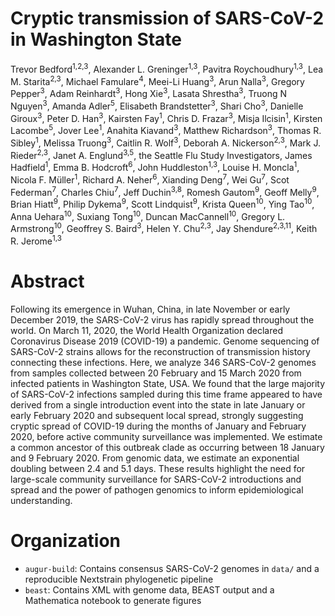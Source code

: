 # Cryptic transmission of SARS-CoV-2 in Washington State

Trevor Bedford<sup>1,2,3</sup>, Alexander L. Greninger<sup>1,3</sup>, Pavitra Roychoudhury<sup>1,3</sup>, Lea M. Starita<sup>2,3</sup>, Michael Famulare<sup>4</sup>, Meei-Li Huang<sup>3</sup>, Arun Nalla<sup>3</sup>, Gregory Pepper<sup>3</sup>, Adam Reinhardt<sup>3</sup>, Hong Xie<sup>3</sup>, Lasata Shrestha<sup>3</sup>, Truong N Nguyen<sup>3</sup>, Amanda Adler<sup>5</sup>, Elisabeth Brandstetter<sup>3</sup>, Shari Cho<sup>3</sup>, Danielle Giroux<sup>3</sup>, Peter D. Han<sup>3</sup>, Kairsten Fay<sup>1</sup>, Chris D. Frazar<sup>3</sup>, Misja Ilcisin<sup>1</sup>, Kirsten Lacombe<sup>5</sup>, Jover Lee<sup>1</sup>, Anahita Kiavand<sup>3</sup>, Matthew Richardson<sup>3</sup>, Thomas R. Sibley<sup>1</sup>, Melissa Truong<sup>3</sup>, Caitlin R. Wolf<sup>3</sup>, Deborah A. Nickerson<sup>2,3</sup>, Mark J. Rieder<sup>2,3</sup>, Janet A. Englund<sup>3,5</sup>, the Seattle Flu Study Investigators, James Hadfield<sup>1</sup>, Emma B. Hodcroft<sup>6</sup>, John Huddleston<sup>1,3</sup>, Louise H. Moncla<sup>1</sup>, Nicola F. Müller<sup>1</sup>, Richard A. Neher<sup>6</sup>, Xianding Deng<sup>7</sup>, Wei Gu<sup>7</sup>, Scot Federman<sup>7</sup>, Charles Chiu<sup>7</sup>, Jeff Duchin<sup>3,8</sup>, Romesh Gautom<sup>9</sup>, Geoff Melly<sup>9</sup>, Brian Hiatt<sup>9</sup>, Philip Dykema<sup>9</sup>, Scott Lindquist<sup>9</sup>, Krista Queen<sup>10</sup>, Ying Tao<sup>10</sup>, Anna Uehara<sup>10</sup>, Suxiang Tong<sup>10</sup>, Duncan MacCannell<sup>10</sup>, Gregory L. Armstrong<sup>10</sup>, Geoffrey S. Baird<sup>3</sup>, Helen Y. Chu<sup>2,3</sup>, Jay Shendure<sup>2,3,11</sup>, Keith R. Jerome<sup>1,3</sup>

# Abstract

Following its emergence in Wuhan, China, in late November or early December 2019, the SARS-CoV-2 virus has rapidly spread throughout the world. On March 11, 2020, the World Health Organization declared Coronavirus Disease 2019 (COVID-19) a pandemic. Genome sequencing of SARS-CoV-2 strains allows for the reconstruction of transmission history connecting these infections. Here, we analyze 346 SARS-CoV-2 genomes from samples collected between 20 February and 15 March 2020 from infected patients in Washington State, USA. We found that the large majority of SARS-CoV-2 infections sampled during this time frame appeared to have derived from a single introduction event into the state in late January or early February 2020 and subsequent local spread, strongly suggesting cryptic spread of COVID-19 during the months of January and February 2020, before active community surveillance was implemented. We estimate a common ancestor of this outbreak clade as occurring between 18 January and 9 February 2020. From genomic data, we estimate an exponential doubling between 2.4 and 5.1 days. These results highlight the need for large-scale community surveillance for SARS-CoV-2 introductions and spread and the power of pathogen genomics to inform epidemiological understanding.

# Organization

* `augur-build`: Contains consensus SARS-CoV-2 genomes in `data/` and a reproducible Nextstrain phylogenetic pipeline
* `beast`: Contains XML with genome data, BEAST output and a Mathematica notebook to generate figures
